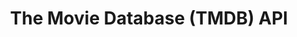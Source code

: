 ---
title: 'The Movie Database (TMDB) API'
description: 'This is where you will find the definitive list of currently available methods for our movie, tv, actor and image API'
link: 'https://developer.themoviedb.org/docs'
imageURL: 'https://res.cloudinary.com/dc6mrv5cb/image/upload/v1700074901/personal-resources/apis/developer.themoviedb.org_docs_m9ekzq.png'
---